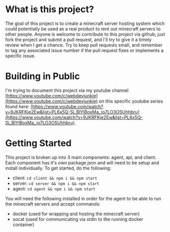 # What is this project?

The goal of this project is to create a minecraft server hosting system which could potentially be used as a real product to rent out minecraft servers to other people.  Anyone is welcome to contribute to this project via github; just fork the project and submit a pull request, and I'll try to give it a timely review when I get a chance.  Try to keep pull requests small, and remember to tag any associated issue number if the pull request fixes or implements a specific issue.

# Building in Public

I'm trying to document this project via my youtube channel [https://www.youtube.com/c/webdevjunkie](https://www.youtube.com/c/webdevjunkie) on this specific youtube series found here: [https://www.youtube.com/watch?v=9JKRFKje2Ew&list=PL6x5Q-Sj_BlYlBoxMa_jo7LO3OSUhhbru](https://www.youtube.com/watch?v=9JKRFKje2Ew&list=PL6x5Q-Sj_BlYlBoxMa_jo7LO3OSUhhbru).

# Getting Started

This project is broken up into 3 main components: agent, api, and client.  Each component has it's own package.json and will need to be setup and install individually.  To get started, do the following:

- client: `cd client && npm i && npm start` 
- server: `cd server && npm i && npm start` 
- agent: `cd agent && npm i && npm start` 

You will need the following installed in order for the agent to be able to run the minecraft servers and accept commands:

- docker (used for wrapping and hosting the minecraft server)
- socat (used for communicating via stdin to the running docker container)

